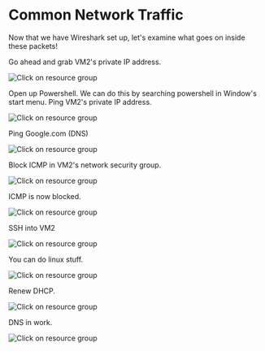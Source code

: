 # Common Network Traffic

Now that we have Wireshark set up, let's examine what goes on inside these packets!

Go ahead and grab VM2's private IP address. 

<p>
<img src="https://i.imgur.com/zbYATuy.png" alt="Click on resource group"/>
</p>

Open up Powershell. We can do this by searching powershell in Window's start menu. Ping VM2's private IP address.

<p>
<img src="https://i.imgur.com/GNMf6W2.png" alt="Click on resource group"/>
</p>

Ping Google.com (DNS)

<p>
<img src="https://i.imgur.com/5Nck1Sl.png" alt="Click on resource group"/>
</p>

Block ICMP in VM2's network security group. 

<p>
<img src="https://i.imgur.com/PvpQ30R.png" alt="Click on resource group"/>
</p>

ICMP is now blocked.

<p>
<img src="https://i.imgur.com/yrjWPXQ.png" alt="Click on resource group"/>
</p>

SSH into VM2

<p>
<img src="https://i.imgur.com/xRD9rYY.png" alt="Click on resource group"/>
</p>

You can do linux stuff.

<p>
<img src="https://i.imgur.com/UE9Zv80.png" alt="Click on resource group"/>
</p>

Renew DHCP.

<p>
<img src="https://i.imgur.com/e1YuN5r.png" alt="Click on resource group"/>
</p>

DNS in work.

<p>
<img src="https://i.imgur.com/xNcDmn4.png" alt="Click on resource group"/>
</p>

